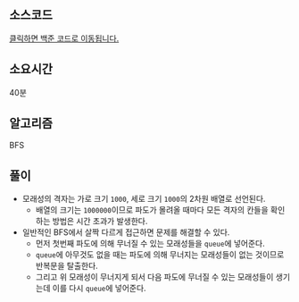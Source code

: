 ## 소스코드

[클릭하면 백준 코드로 이동됩니다.](https://www.acmicpc.net/source/79638391)

## 소요시간

40분

## 알고리즘

BFS

## 풀이

- 모래성의 격자는 가로 크기 `1000`, 세로 크기 `1000`의 2차원 배열로 선언된다.
    - 배열의 크기는 `1000000`이므로 파도가 몰려올 때마다 모든 격자의 칸들을 확인하는 방법은 시간 초과가 발생한다.
- 일반적인 BFS에서 살짝 다르게 접근하면 문제를 해결할 수 있다.
    - 먼저 첫번째 파도에 의해 무너질 수 있는 모래성들을 `queue`에 넣어준다.
    - `queue`에 아무것도 없을 때는 파도에 의해 무너지는 모래성들이 없는 것이므로 반복문을 탈출한다. 
    - 그리고 위 모래성이 무너지게 되서 다음 파도에 무너질 수 있는 모래성들이 생기는데 이를 다시 `queue`에 넣어준다.